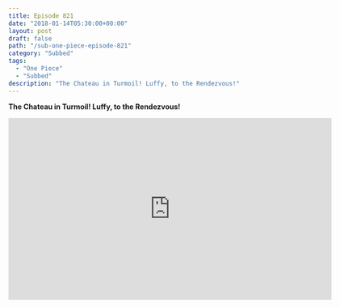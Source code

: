 ```yaml
---
title: Episode 821
date: "2018-01-14T05:30:00+00:00"
layout: post
draft: false
path: "/sub-one-piece-episode-821"
category: "Subbed"
tags:
  - "One Piece"
  - "Subbed"
description: "The Chateau in Turmoil! Luffy, to the Rendezvous!"
---
```


**The Chateau in Turmoil! Luffy, to the Rendezvous!**

<iframe width="640" height="360" src="https://www.rapidvideo.com/e/G6FRPH52A7" frameborder="0" marginwidth=0 marginheight=0 scrolling=no allowfullscreen></iframe>

